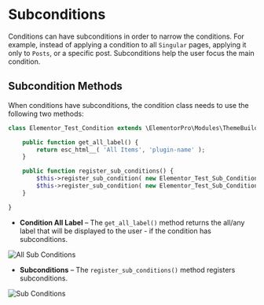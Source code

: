 # Subconditions

<Badge type="tip" vertical="top" text="Elementor Pro" /> <Badge type="warning" vertical="top" text="Advanced" />

Conditions can have subconditions in order to narrow the conditions. For example, instead of applying a condition to all `Singular` pages, applying it only to `Posts`, or a specific post. Subconditions help the user focus the main condition.

## Subcondition Methods

When conditions have subconditions, the condition class needs to use the following two methods:

```php
class Elementor_Test_Condition extends \ElementorPro\Modules\ThemeBuilder\Conditions\Condition_Base {

	public function get_all_label() {
		return esc_html__( 'All Items', 'plugin-name' );
	}

	public function register_sub_conditions() {
		$this->register_sub_condition( new Elementor_Test_Sub_Condition_1(); );
		$this->register_sub_condition( new Elementor_Test_Sub_Condition_2(); );
	}

}
```

* **Condition All Label** – The `get_all_label()` method returns the all/any label that will be displayed to the user - if the condition has subconditions.

<img :src="$withBase('/assets/img/elementor-theme-all-sub-conditions.png')" alt="All Sub Conditions">

* **Subconditions** – The `register_sub_conditions()` method registers subconditions.

<img :src="$withBase('/assets/img/elementor-theme-sub-condition.png')" alt="Sub Conditions">
